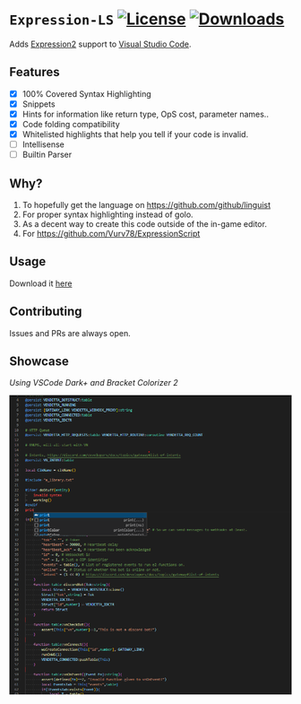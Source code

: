 # ``Expression-LS`` [![License](https://img.shields.io/github/license/Vurv78/E2Syntax?color=red)](https://opensource.org/licenses/MIT) [![Downloads](https://img.shields.io/visual-studio-marketplace/d/Vurv78.e2-ls.svg)](https://marketplace.visualstudio.com/items?itemName=Vurv78.e2-ls)

Adds [Expression2](https://github.com/wiremod/wire) support to [Visual Studio Code](https://code.visualstudio.com/).

## Features
- [x] 100% Covered Syntax Highlighting
- [x] Snippets
- [x] Hints for information like return type, OpS cost, parameter names..
- [x] Code folding compatibility
- [x] Whitelisted highlights that help you tell if your code is invalid.
- [ ] Intellisense
- [ ] Builtin Parser

## Why?
1. To hopefully get the language on https://github.com/github/linguist
2. For proper syntax highlighting instead of golo.
3. As a decent way to create this code outside of the in-game editor.
4. For https://github.com/Vurv78/ExpressionScript 

## Usage
Download it [here](https://marketplace.visualstudio.com/items?itemName=Vurv78.e2-ls)

## Contributing
Issues and PRs are always open.

## Showcase
*Using VSCode Dark+ and Bracket Colorizer 2*

![Showcase](showcase.png)

